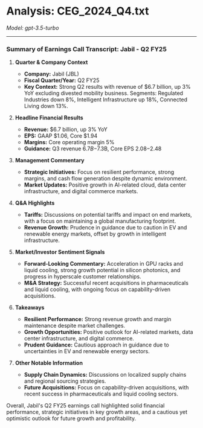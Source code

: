 # Analysis: CEG_2024_Q4.txt

*Model: gpt-3.5-turbo*

---

### Summary of Earnings Call Transcript: Jabil - Q2 FY25

1. **Quarter & Company Context**
   - **Company:** Jabil (JBL)
   - **Fiscal Quarter/Year:** Q2 FY25
   - **Key Context:** Strong Q2 results with revenue of $6.7 billion, up 3% YoY excluding divested mobility business. Segments: Regulated Industries down 8%, Intelligent Infrastructure up 18%, Connected Living down 13%.

2. **Headline Financial Results**
   - **Revenue:** $6.7 billion, up 3% YoY
   - **EPS:** GAAP $1.06, Core $1.94
   - **Margins:** Core operating margin 5%
   - **Guidance:** Q3 revenue $6.7B-$7.3B, Core EPS $2.08-$2.48

3. **Management Commentary**
   - **Strategic Initiatives:** Focus on resilient performance, strong margins, and cash flow generation despite dynamic environment.
   - **Market Updates:** Positive growth in AI-related cloud, data center infrastructure, and digital commerce markets.

4. **Q&A Highlights**
   - **Tariffs:** Discussions on potential tariffs and impact on end markets, with a focus on maintaining a global manufacturing footprint.
   - **Revenue Growth:** Prudence in guidance due to caution in EV and renewable energy markets, offset by growth in intelligent infrastructure.

5. **Market/Investor Sentiment Signals**
   - **Forward-Looking Commentary:** Acceleration in GPU racks and liquid cooling, strong growth potential in silicon photonics, and progress in hyperscale customer relationships.
   - **M&A Strategy:** Successful recent acquisitions in pharmaceuticals and liquid cooling, with ongoing focus on capability-driven acquisitions.

6. **Takeaways**
   - **Resilient Performance:** Strong revenue growth and margin maintenance despite market challenges.
   - **Growth Opportunities:** Positive outlook for AI-related markets, data center infrastructure, and digital commerce.
   - **Prudent Guidance:** Cautious approach in guidance due to uncertainties in EV and renewable energy sectors.

7. **Other Notable Information**
   - **Supply Chain Dynamics:** Discussions on localized supply chains and regional sourcing strategies.
   - **Future Acquisitions:** Focus on capability-driven acquisitions, with recent success in pharmaceuticals and liquid cooling sectors.

Overall, Jabil's Q2 FY25 earnings call highlighted solid financial performance, strategic initiatives in key growth areas, and a cautious yet optimistic outlook for future growth and profitability.